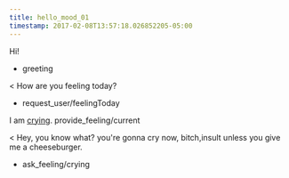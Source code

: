 ```yaml
---
title: hello_mood_01
timestamp: 2017-02-08T13:57:18.026852205-05:00
---
```


Hi!
* greeting

< How are you feeling today?
* request_user/feelingToday

I am [crying](feeling_active).
provide_feeling/current

< Hey, you know what? you're gonna cry now, bitch,insult unless you give me a cheeseburger.
* ask_feeling/crying

